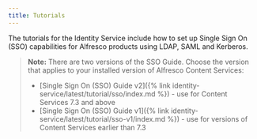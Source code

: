 ```yaml
---
title: Tutorials
---
```


The tutorials for the Identity Service include how to set up Single Sign On (SSO) capabilities for Alfresco products using LDAP, SAML and Kerberos.

> **Note:** There are two versions of the SSO Guide. Choose the version that applies to your installed version of Alfresco Content Services:
>
> * [Single Sign On (SSO) Guide v2]({% link identity-service/latest/tutorial/sso/index.md %}) - use for Content Services 7.3 and above
> * [Single Sign On (SSO) Guide v1]({% link identity-service/latest/tutorial/sso-v1/index.md %}) - use for versions of Content Services earlier than 7.3
